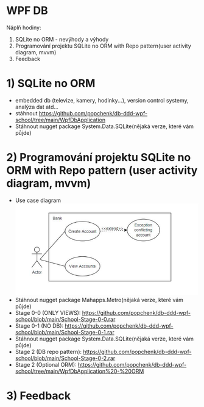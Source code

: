 # WPF DB

Náplň hodiny:
1) SQLite no ORM - nevýhody a výhody
2) Programování projektu SQLite no ORM with Repo pattern(user activity diagram, mvvm)
3) Feedback

# 1) SQLite no ORM
* embedded db (televize, kamery, hodinky...), version control systemy, analýza dat atd...
* stáhnout https://github.com/popchenk/db-ddd-wpf-school/tree/main/WpfDbApplication
* Stáhnout nugget package System.Data.SQLite(nějaká verze, které vám půjde)

# 2) Programování projektu SQLite no ORM with Repo pattern (user activity diagram, mvvm)
* Use case diagram
![Alt text](/resources/activity_diagram.jpg?raw=true "Use Case diagram")
* Stáhnout nugget package Mahapps.Metro(nějaká verze, které vám půjde)
* Stage 0-0 (ONLY VIEWS): https://github.com/popchenk/db-ddd-wpf-school/blob/main/School-Stage-0-0.rar
* Stage 0-1 (NO DB): https://github.com/popchenk/db-ddd-wpf-school/blob/main/School-Stage-0-1.rar
* Stáhnout nugget package System.Data.SQLite(nějaká verze, které vám půjde)
* Stage 2 (DB repo pattern): https://github.com/popchenk/db-ddd-wpf-school/blob/main/School-Stage-0-2.rar
* Stage 2 (Optional ORM): https://github.com/popchenk/db-ddd-wpf-school/tree/main/WpfDbApplication%20-%20ORM

# 3) Feedback
